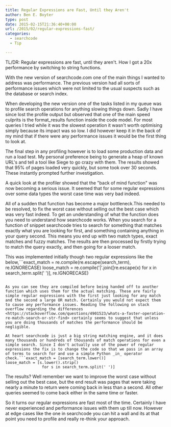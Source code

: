 ```yaml
---
title: Regular Expressions are Fast, Until they Aren't
author: Ben E. Boyter
type: post
date: 2015-02-15T21:36:40+00:00
url: /2015/02/regular-expressions-fast/
categories:
  - searchcode
  - Tip

---
```

TL/DR: Regular expressions are fast, until they aren't. How I got a 20x performance by switching to string functions.

With the new version of searchcode.com one of the main things I wanted to address was performance. The previous version had all sorts of performance issues which were not limited to the usual suspects such as the database or search index.

When developing the new version one of the tasks listed in my queue was to profile search operations for anything slowing things down. Sadly I have since lost the profile output but observed that one of the main speed culprits is the format_results function inside the code model. For most queries I tried while it was the slowest operation it wasn't worth optimising simply because its impact was so low. I did however keep it in the back of my mind that if there were any performance issues it would be the first thing to look at.

The final step in any profiling however is to load some production data and run a load test. My personal preference being to generate a heap of known URL's and tell a tool like Siege to go crazy with them. The results showed that 95% of pages loaded very quickly, but some took over 30 seconds. These instantly prompted further investigation.

A quick look at the profiler showed that the "back of mind function" was now becoming a serious issue. It seemed that for some regular expressions over some data types the worst case time was very bad indeed.

All of a sudden that function has become a major bottleneck.This needed to be resolved, to fix the worst case without selling out the best case which was very fast indeed. To get an understanding of what the function does you need to understand how searchcode works. When you search for a function of snippet searchcode tries to search for something that matches exactly what you are looking for first, and something containing anything in your query second. This means you end up with two match types, exact matches and fuzzy matches. The results are then processed by firstly trying to match the query exactly, and then going for a looser match.

This was implemented initially though two regular expressions like the below,```exact_match = re.compile(re.escape(search_term), re.IGNORECASE)
loose_match = re.compile('|'.join([re.escape(x) for x in search_term.split(' ')], re.IGNORECASE)

```

As you can see they are compiled before being handed off to another function which uses them for the actual matching. These are fairly simple regular expressions with the first just looking for any match and the second a large OR match. Certainly you would not expect them to cause any performance issues. Reading the following on stack overflow regarding the differences <https://stackoverflow.com/questions/4901523/whats-a-faster-operation-re-match-search-or-str-find> certainly seems to suggest that unless you are doing thousands of matches the performance should be negligible.

At heart searchcode is just a big string matching engine, and it does many thousands or hundreds of thousands of match operations for even a simple search. Since I don't actually use of the power of regular expressions the fix is to change the code so that we pass in an array of terms to search for and use a simple Python _in_ operator check.```exact_match = [search_term.lower()]
loose_match = [s.lower().strip()
                for s in search_term.split(' ')]
```

The results? Well remember we want to improve the worst case without selling out the best case, but the end result was pages that were taking nearly a minute to return were coming back in less than a second. All other queries seemed to come back either in the same time or faster.

So it turns our regular expressions are fast most of the time. Certainly I have never experienced and performance issues with them up till now. However at edge cases like the one in searchcode you can hit a wall and its at that point you need to profile and really re-think your approach.
